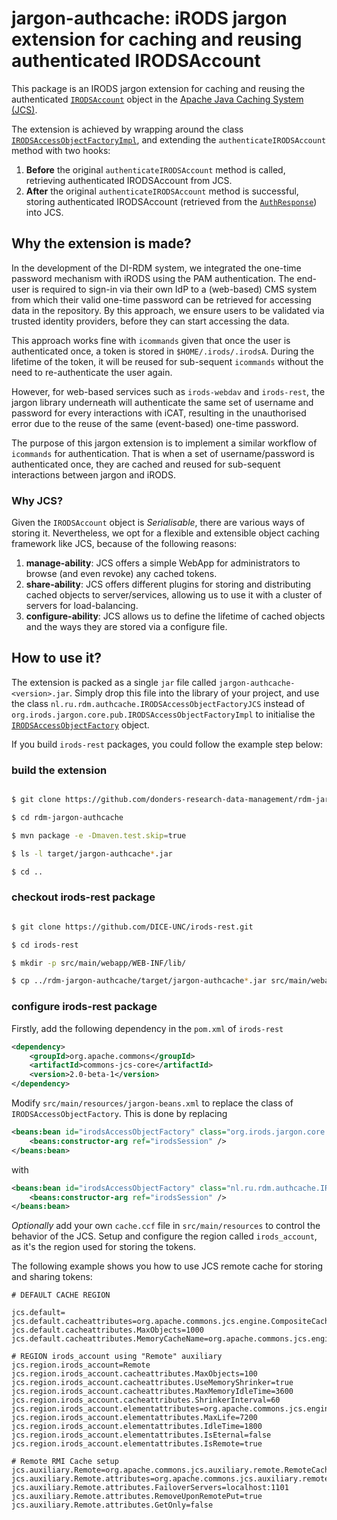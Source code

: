 # jargon-authcache: iRODS jargon extension for caching and reusing authenticated IRODSAccount

This package is an IRODS jargon extension for caching and reusing the authenticated [`IRODSAccount`](https://github.com/DICE-UNC/jargon/blob/master/jargon-core/src/main/java/org/irods/jargon/core/connection/IRODSAccount.java) object in the [Apache Java Caching System (JCS)](https://commons.apache.org/proper/commons-jcs/).

The extension is achieved by wrapping around the class [`IRODSAccessObjectFactoryImpl`](https://github.com/DICE-UNC/jargon/blob/master/jargon-core/src/main/java/org/irods/jargon/core/pub/IRODSAccessObjectFactoryImpl.java), and extending the `authenticateIRODSAccount` method with two hooks:

1. __Before__ the original `authenticateIRODSAccount` method is called, retrieving authenticated IRODSAccount from JCS.
1. __After__ the original `authenticateIRODSAccount` method is successful, storing authenticated IRODSAccount (retrieved from the [`AuthResponse`](https://github.com/DICE-UNC/jargon/blob/master/jargon-core/src/main/java/org/irods/jargon/core/connection/auth/AuthResponse.java)) into JCS.

## Why the extension is made?

In the development of the DI-RDM system, we integrated the one-time password mechanism with iRODS using the PAM authentication.  The end-user is required to sign-in via their own IdP to a (web-based) CMS system from which their valid one-time password can be retrieved for accessing data in the repository. By this approach, we ensure users to be validated via trusted identity providers, before they can start accessing the data.

This approach works fine with `icommands` given that once the user is authenticated once, a token is stored in `$HOME/.irods/.irodsA`.  During the lifetime of the token, it will be reused for sub-sequent `icommands` without the need to re-authenticate the user again.

However, for web-based services such as `irods-webdav` and `irods-rest`, the jargon library underneath will authenticate the same set of username and password for every interactions with iCAT, resulting in the unauthorised error due to the reuse of the same (event-based) one-time password.

The purpose of this jargon extension is to implement a similar workflow of `icommands` for authentication.  That is when a set of username/password is authenticated once, they are cached and reused for sub-sequent interactions between jargon and iRODS.

### Why JCS?

Given the `IRODSAccount` object is _Serialisable_, there are various ways of storing it. Nevertheless, we opt for a flexible and extensible object caching framework like JCS, because of the following reasons:

1. __manage-ability__: JCS offers a simple WebApp for administrators to browse (and even revoke) any cached tokens.
1. __share-ability__:  JCS offers different plugins for storing and distributing cached objects to server/services, allowing us to use it with a cluster of servers for load-balancing.
1. __configure-ability__: JCS allows us to define the lifetime of cached objects and the ways they are stored via a configure file.

## How to use it?

The extension is packed as a single `jar` file called `jargon-authcache-<version>.jar`.  Simply drop this file into the library of your project, and use the class `nl.ru.rdm.authcache.IRODSAccessObjectFactoryJCS` instead of `org.irods.jargon.core.pub.IRODSAccessObjectFactoryImpl` to initialise the [`IRODSAccessObjectFactory`](https://github.com/DICE-UNC/jargon/blob/master/jargon-core/src/main/java/org/irods/jargon/core/pub/IRODSAccessObjectFactory.java) object.

If you build `irods-rest` packages, you could follow the example step below:

### build the extension

```bash

$ git clone https://github.com/donders-research-data-management/rdm-jargon-authcache.git

$ cd rdm-jargon-authcache

$ mvn package -e -Dmaven.test.skip=true

$ ls -l target/jargon-authcache*.jar

$ cd ..

```

### checkout irods-rest package

```bash

$ git clone https://github.com/DICE-UNC/irods-rest.git

$ cd irods-rest

$ mkdir -p src/main/webapp/WEB-INF/lib/

$ cp ../rdm-jargon-authcache/target/jargon-authcache*.jar src/main/webapp/WEB-INF/lib

```

### configure irods-rest package

Firstly, add the following dependency in the `pom.xml` of `irods-rest`

```xml
<dependency>
    <groupId>org.apache.commons</groupId>
    <artifactId>commons-jcs-core</artifactId>
    <version>2.0-beta-1</version>
</dependency>
```

Modify `src/main/resources/jargon-beans.xml` to replace the class of `IRODSAccessObjectFactory`.  This is done by replacing

```xml
<beans:bean id="irodsAccessObjectFactory" class="org.irods.jargon.core.pub.IRODSAccessObjectFactoryImpl">
    <beans:constructor-arg ref="irodsSession" />
</beans:bean>
```

with

```xml
<beans:bean id="irodsAccessObjectFactory" class="nl.ru.rdm.authcache.IRODSAccessObjectFactoryJCS">
    <beans:constructor-arg ref="irodsSession" />
</beans:bean>
```

_Optionally_ add your own `cache.ccf` file in `src/main/resources` to control the behavior of the JCS. Setup and configure the region called `irods_account`, as it's the region used for storing the tokens.

The following example shows you how to use JCS remote cache for storing and sharing tokens:

```
# DEFAULT CACHE REGION

jcs.default=
jcs.default.cacheattributes=org.apache.commons.jcs.engine.CompositeCacheAttributes
jcs.default.cacheattributes.MaxObjects=1000
jcs.default.cacheattributes.MemoryCacheName=org.apache.commons.jcs.engine.memory.lru.LRUMemoryCache

# REGION irods_account using "Remote" auxiliary
jcs.region.irods_account=Remote
jcs.region.irods_account.cacheattributes.MaxObjects=100
jcs.region.irods_account.cacheattributes.UseMemoryShrinker=true
jcs.region.irods_account.cacheattributes.MaxMemoryIdleTime=3600
jcs.region.irods_account.cacheattributes.ShrinkerInterval=60
jcs.region.irods_account.elementattributes=org.apache.commons.jcs.engine.ElementAttributes
jcs.region.irods_account.elementattributes.MaxLife=7200
jcs.region.irods_account.elementattributes.IdleTime=1800
jcs.region.irods_account.elementattributes.IsEternal=false
jcs.region.irods_account.elementattributes.IsRemote=true

# Remote RMI Cache setup
jcs.auxiliary.Remote=org.apache.commons.jcs.auxiliary.remote.RemoteCacheFactory
jcs.auxiliary.Remote.attributes=org.apache.commons.jcs.auxiliary.remote.RemoteCacheAttributes
jcs.auxiliary.Remote.attributes.FailoverServers=localhost:1101
jcs.auxiliary.Remote.attributes.RemoveUponRemotePut=true
jcs.auxiliary.Remote.attributes.GetOnly=false
```